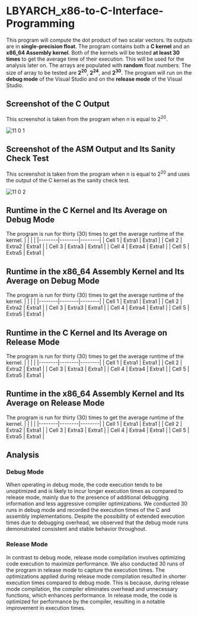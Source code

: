 # LBYARCH_x86-to-C-Interface-Programming
This program will compute the dot product of two scalar vectors. Its outputs are in **single-precision float**. The program contains both a **C kernel** and an **x86_64 Assembly kernel**. Both of the kernels will be tested **at least 30 times** to get the average time of their execution. This will be used for the analysis later on. The arrays are populated with **random** float numbers. The size of array to be tested are **2<sup>20</sup>**, **2<sup>24</sup>**, and **2<sup>30</sup>**. The program will run on the **debug mode** of the Visual Studio and on the **release mode** of the Visual Studio.
## Screenshot of the C Output
This screenshot is taken from the program when n is equal to 2<sup>20</sup>.

![11 0 1](https://github.com/jasgayamo/LBYARCH_x86-to-C-Interface-Programming/assets/134362960/a8a5803d-5ac5-4249-bdc3-9877a51a9feb)

## Screenshot of the ASM Output and Its Sanity Check Test
This screenshot is taken from the program when n is equal to 2<sup>20</sup> and uses the output of the C kernel as the sanity check test.

![11 0 2](https://github.com/jasgayamo/LBYARCH_x86-to-C-Interface-Programming/assets/134362960/036a867d-f14d-4d44-a00f-8f08fff2e7a2)

## Runtime in the C Kernel and Its Average on Debug Mode
The program is run for thirty (30) times to get the average runtime of the kernel.
|        |        |        |
|--------|--------|--------|
| Cell 1 | Extra1 | Extra1 |
| Cell 2 | Extra2 | Extra1 |
| Cell 3 | Extra3 | Extra1 |
| Cell 4 | Extra4 | Extra1 |
| Cell 5 | Extra5 | Extra1 |

## Runtime in the x86_64 Assembly Kernel and Its Average on Debug Mode
The program is run for thirty (30) times to get the average runtime of the kernel.
|        |        |        |
|--------|--------|--------|
| Cell 1 | Extra1 | Extra1 |
| Cell 2 | Extra2 | Extra1 |
| Cell 3 | Extra3 | Extra1 |
| Cell 4 | Extra4 | Extra1 |
| Cell 5 | Extra5 | Extra1 |

## Runtime in the C Kernel and Its Average on Release Mode
The program is run for thirty (30) times to get the average runtime of the kernel.
|        |        |        |
|--------|--------|--------|
| Cell 1 | Extra1 | Extra1 |
| Cell 2 | Extra2 | Extra1 |
| Cell 3 | Extra3 | Extra1 |
| Cell 4 | Extra4 | Extra1 |
| Cell 5 | Extra5 | Extra1 |

## Runtime in the x86_64 Assembly Kernel and Its Average on Release Mode
The program is run for thirty (30) times to get the average runtime of the kernel.
|        |        |        |
|--------|--------|--------|
| Cell 1 | Extra1 | Extra1 |
| Cell 2 | Extra2 | Extra1 |
| Cell 3 | Extra3 | Extra1 |
| Cell 4 | Extra4 | Extra1 |
| Cell 5 | Extra5 | Extra1 |

## Analysis
### Debug Mode
When operating in debug mode, the code execution tends to be unoptimized and is likely
to incur longer execution times as compared to release mode, mainly due to the presence of
additional debugging information and less aggressive compiler optimizations. We conducted 30
runs in debug mode and recorded the execution times of the C and assembly implementations.
Despite the possibility of extended execution times due to debugging overhead, we observed
that the debug mode runs demonstrated consistent and stable behavior throughout.
### Release Mode
In contrast to debug mode, release mode compilation involves optimizing code execution
to maximize performance. We also conducted 30 runs of the program in release mode to
capture the execution times. The optimizations applied during release mode compilation
resulted in shorter execution times compared to debug mode. This is because, during release
mode compilation, the compiler eliminates overhead and unnecessary functions, which
enhances performance. In release mode, the code is optimized for performance by the compiler,
resulting in a notable improvement in execution times.
